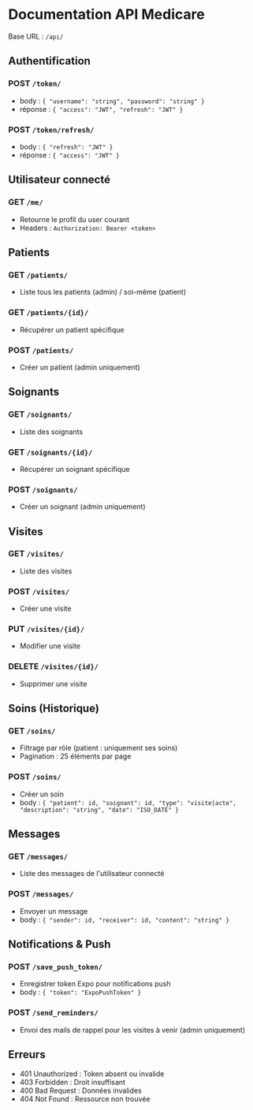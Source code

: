 # Documentation API Medicare

Base URL : `/api/`

## Authentification

### POST `/token/`
- body : `{ "username": "string", "password": "string" }`
- réponse : `{ "access": "JWT", "refresh": "JWT" }`

### POST `/token/refresh/`
- body : `{ "refresh": "JWT" }`
- réponse : `{ "access": "JWT" }`

## Utilisateur connecté

### GET `/me/`
- Retourne le profil du user courant
- Headers : `Authorization: Bearer <token>`

## Patients

### GET `/patients/`
- Liste tous les patients (admin) / soi-même (patient)

### GET `/patients/{id}/`
- Récupérer un patient spécifique

### POST `/patients/`
- Créer un patient (admin uniquement)

## Soignants

### GET `/soignants/`
- Liste des soignants

### GET `/soignants/{id}/`
- Récupérer un soignant spécifique

### POST `/soignants/`
- Créer un soignant (admin uniquement)

## Visites

### GET `/visites/`
- Liste des visites

### POST `/visites/`
- Créer une visite

### PUT `/visites/{id}/`
- Modifier une visite

### DELETE `/visites/{id}/`
- Supprimer une visite

## Soins (Historique)

### GET `/soins/`
- Filtrage par rôle (patient : uniquement ses soins)
- Pagination : 25 éléments par page

### POST `/soins/`
- Créer un soin
- body : `{ "patient": id, "soignant": id, "type": "visite|acte", "description": "string", "date": "ISO_DATE" }`

## Messages

### GET `/messages/`
- Liste des messages de l'utilisateur connecté

### POST `/messages/`
- Envoyer un message
- body : `{ "sender": id, "receiver": id, "content": "string" }`

## Notifications & Push

### POST `/save_push_token/`
- Enregistrer token Expo pour notifications push
- body : `{ "token": "ExpoPushToken" }`

### POST `/send_reminders/`
- Envoi des mails de rappel pour les visites à venir (admin uniquement)

## Erreurs

- 401 Unauthorized : Token absent ou invalide
- 403 Forbidden : Droit insuffisant
- 400 Bad Request : Données invalides
- 404 Not Found : Ressource non trouvée